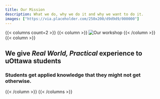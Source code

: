 ```yaml
---
title: Our Mission
description: What we do, why we do it and why we want to do it.
images: ["https://via.placeholder.com/250x200/d9d9d9/000000"]
---
```




{{< columns count=2 >}}
{{< column >}}
![Our workshop](/img/workshop.jpg "Our Workshop")
{{< /column >}}
{{< column >}}
## We give *Real World, Practical* experience to uOttawa students
### Students get applied knowledge that they might not get otherwise.
{{< /column >}}
{{< /columns >}}
